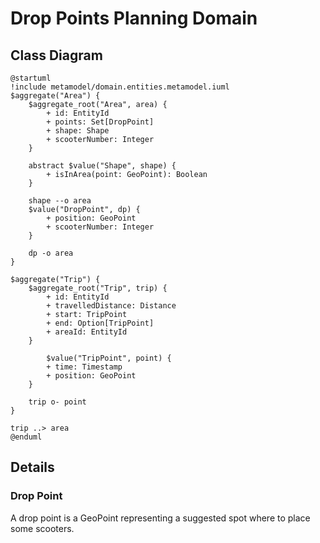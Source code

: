 # Drop Points Planning Domain

## Class Diagram
```plantuml
@startuml
!include metamodel/domain.entities.metamodel.iuml
$aggregate("Area") {
    $aggregate_root("Area", area) {
        + id: EntityId
        + points: Set[DropPoint]
        + shape: Shape
        + scooterNumber: Integer
    }

    abstract $value("Shape", shape) {
        + isInArea(point: GeoPoint): Boolean
    }

    shape --o area
    $value("DropPoint", dp) {
        + position: GeoPoint
        + scooterNumber: Integer
    }

    dp -o area
}

$aggregate("Trip") {
    $aggregate_root("Trip", trip) {
        + id: EntityId
        + travelledDistance: Distance
        + start: TripPoint
        + end: Option[TripPoint]
        + areaId: EntityId
    }

        $value("TripPoint", point) {
        + time: Timestamp
        + position: GeoPoint
    }

    trip o- point
}

trip ..> area
@enduml
```

## Details

### Drop Point
A drop point is a GeoPoint representing a suggested spot where to place some scooters.
